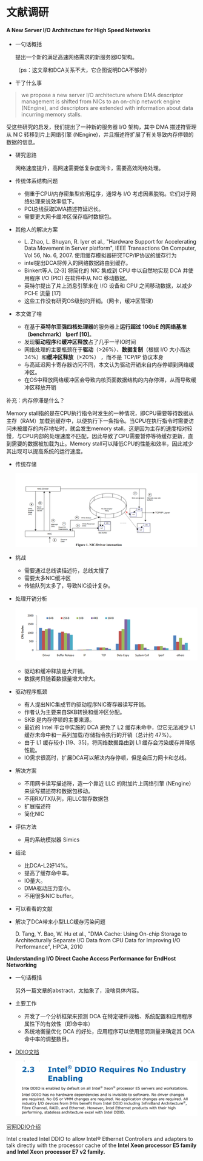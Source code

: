 # 文献调研



#### **A New Server I/O Architecture for High Speed Networks**

- 一句话概括

  提出一个新的满足高速网络需求的新服务器IO架构。

  （ps：这文章和DCA关系不大，它企图说明DCA不够好）

- 干了什么事

> we propose a new server I/O architecture where DMA descriptor management is shifted from NICs to an on-chip network engine (NEngine), and descriptors are extended with information about data incurring memory stalls. 

受这些研究的启发，我们提出了一种新的服务器 I/O 架构，其中 DMA 描述符管理从 NIC 转移到片上网络引擎 (NEngine)，并且描述符扩展了有关导致内存停顿的数据的信息。

- 研究思路

  网络速度提升，高网速需要低复杂度网卡，需要高效网络处理。

- 传统体系结构问题
  -   侧重于CPU/内存密集型应用程序，通常与 I/O 考虑因素脱钩。它们对于网络处理来说效率低下。
  -   PCI总线获取DMA描述符延迟长。
  - 需要更大网卡缓冲区保存临时数据包。
- 其他人的解决方案
  - L. Zhao, L. Bhuyan, R. Iyer et al., "Hardware Support for Accelerating Data Movement in Server platform", IEEE Transactions On Computer, Vol 56, No. 6, 2007. 使用缓存模拟器研究TCP/IP协议的缓存行为
  - intel提出DCA将传入的网络数据路由到缓存。
  - Binkert等人 [2‑3] 将简化的 NIC 集成到 CPU 中以自然地实现 DCA 并使用程序 I/O (PIO) 在软件中从 NIC 移动数据。
  - 英特尔提出了片上消息引擎来在 I/O 设备和 CPU 之间移动数据，以减少 PCI‑E 流量 [17]
  - 这些工作没有研究OS级别的开销。（网卡，缓冲区管理）
- 本文做了啥
  - 在基于**英特尔至强四核处理器**的服务器上**运行超过 10GbE 的网络基准（benchmark） Iperf [10]**。
  - 发现**驱动程序**和**缓冲区释放**占了几乎一半IO时间
  - 网络处理的主要瓶颈在于**驱动**（>26%）、**数据复制**（根据 I/O 大小高达 34%）和**缓冲区释放**（>20%） ，而不是 TCP/IP 协议本身
  - 与高延迟网卡寄存器访问不同，本文认为驱动开销来自内存停顿到网络缓冲区。
  - 在OS中释放网络缓冲区会导致内核页面数据结构的内存停滞，从而导致缓冲区释放开销

补充：内存停滞是什么？

Memory stall指的是在CPU执行指令时发生的一种情况，即CPU需要等待数据从主存（RAM）加载到缓存中，以便执行下一条指令。当CPU在执行指令时需要访问未被缓存的内存地址时，就会发生memory stall。这是因为主存的速度相对较慢，与CPU内部的处理速度不匹配，因此导致了CPU需要暂停等待缓存更新，直到需要的数据被加载为止。Memory stall可以降低CPU的性能和效率，因此减少其出现可以提高系统的运行速度。

- 传统存储

  ![传统](..\image\传统.png)

- 挑战

  - 需要通过总线读描述符，总线太慢了
  - 需要太多NIC缓冲区
  - 传输队列太多了，导致NIC设计复杂。

- 处理开销分析

  ![开销](..\image\开销.png)

  - 驱动和缓冲释放是大开销。
  - 数据拷贝随着数据量增大增大。

- 驱动程序瓶颈

  - 有人提出NIC集成节约驱动程序NIC寄存器读写开销。
  - 作者认为主要来自SKB转换和缓冲区分配。
  -  SKB 是内存停顿的主要来源。
  - 最近的 Intel 平台中实施的 DCA 避免了 L2 缓存未命中，但它无法减少 L1 缓存未命中和一系列加载/存储指令执行的开销（总计约 47%）。
  - 由于 L1 缓存较小 [19、35]，将网络数据路由到 L1 缓存会污染缓存并降低性能。
  - IO需求很高时，扩展DCA可以解决内存停顿，但是会压力网卡和总线。

- 解决方案

  - 不用网卡读写描述符，造一个靠近 LLC 的附加片上网络引擎 (NEngine）来读写描述符和数据包移动。
  - 不用RX/TX队列，用LLC暂存数据包
  - 扩展描述符
  - 简化NIC

- 评估方法

  - 用的系统模拟器 Simics

- 结论

  - 比DCA-L2好14%。
  - 提高了缓存命中率。
  - IO量大。
  - DMA驱动压力变小。
  - 不用很多NIC buffer。

-  可以看看的文献

  - 解决了DCA带来小型LLC缓存污染问题

    D. Tang, Y. Bao, W. Hu et al., "DMA Cache: Using On-chip Storage to Architecturally Separate I/O Data from CPU Data for Improving I/O Performance", HPCA, 2010

    

**Understanding I/O Direct Cache Access Performance for EndHost Networking**

- 一句话概括

  另外一篇文章的abstract，太抽象了，没啥具体内容。

- 主要工作

  - 开发了⼀个分析框架来预测 DCA 在特定硬件规格、系统配置和应用程序属性下的有效性（即命中率）
  - 系统地衡量优化 DCA 的好处，应用程序可以使用惩罚测量来确定其 DCA 命中率的调整数目。

- [DDIO文档](https://web.archive.org/web/20210225132434/https://www.intel.com/content/dam/www/public/us/en/documents/technology-briefs/data-direct-i-o-technology-brief.pdf)

  ![DDIO](..\image\DDIO.png)

[官网DDIO介绍](https://www.intel.com/content/www/us/en/io/data-direct-i-o-technology.html#:~:text=Intel%20DDIO%20makes%20the%20processor,latency%2C%20and%20reduced%20power%20consumption)

Intel created Intel DDIO to allow Intel® Ethernet Controllers and adapters to talk directly with the processor cache of the **Intel Xeon processor E5 family and Intel Xeon processor E7 v2 family.**